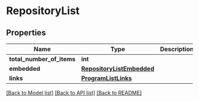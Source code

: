 # RepositoryList

## Properties
Name | Type | Description | Notes
------------ | ------------- | ------------- | -------------
**total_number_of_items** | **int** |  | [optional] 
**embedded** | [**RepositoryListEmbedded**](RepositoryListEmbedded.md) |  | [optional] 
**links** | [**ProgramListLinks**](ProgramListLinks.md) |  | [optional] 

[[Back to Model list]](../README.md#documentation-for-models) [[Back to API list]](../README.md#documentation-for-api-endpoints) [[Back to README]](../README.md)


